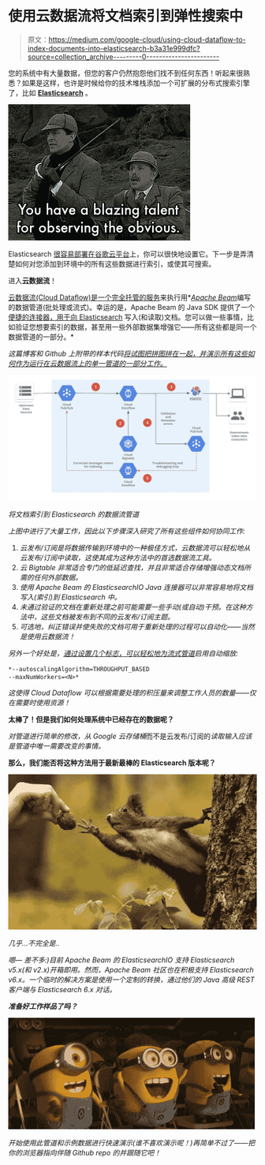 # 使用云数据流将文档索引到弹性搜索中

> 原文：<https://medium.com/google-cloud/using-cloud-dataflow-to-index-documents-into-elasticsearch-b3a31e999dfc?source=collection_archive---------0----------------------->

您的系统中有大量数据，但您的客户仍然抱怨他们找不到任何东西！听起来很熟悉？如果是这样，也许是时候给你的技术堆栈添加一个可扩展的分布式搜索引擎了，比如 [**Elasticsearch**](https://www.elastic.co/blog/found-uses-of-elasticsearch#you-know-for-search-and-counting) 。

![](img/bc118e4965e4bdbea76734536c260106.png)

Elasticsearch [很容易部署在谷歌云平台](https://www.elastic.co/about/partners/google-cloud-platform)上，你可以很快地设置它。下一步是弄清楚如何对您添加到环境中的所有这些数据进行索引，或使其可搜索。

进入**云数据流**！

[云数据流(Cloud Dataflow)是一个完全托管的服务](https://cloud.google.com/dataflow/)来执行用*[*Apache Beam*](https://beam.apache.org/)编写的数据管道(批处理或流式)。幸运的是，Apache Beam 的 Java SDK 提供了一个[便捷的连接器，用于向 Elasticsearch](https://beam.apache.org/documentation/sdks/javadoc/2.6.0/org/apache/beam/sdk/io/elasticsearch/ElasticsearchIO.html) 写入(和读取)文档。您可以做一些事情，比如验证您想要索引的数据，甚至用一些外部数据集增强它——所有这些都是同一个数据管道的一部分。*

*这篇博客和 Github 上附带的样本代码[将试图把拼图拼在一起，并演示所有这些如何作为运行在云数据流上的单一管道的一部分工作。](https://github.com/GoogleCloudPlatform/professional-services/tree/master/examples/dataflow-elasticsearch-indexer)*

*![](img/1ff67b7f3b9794ff08681aeec1297ee3.png)*

*将文档索引到 Elasticsearch 的数据流管道*

*上图中进行了大量工作，因此以下步骤深入研究了所有这些组件如何协同工作:*

1.  *云发布/订阅是将数据传输到环境中的一种极佳方式，云数据流可以轻松地从云发布/订阅中读取，这使其成为这种方法中的首选数据流工具。*
2.  *云 Bigtable 非常适合专门的低延迟查找，并且非常适合存储增强动态文档所需的任何外部数据。*
3.  *使用 Apache Beam 的 ElasticsearchIO Java 连接器可以非常容易地将文档写入(索引)到 Elasticsearch 中。*
4.  *未通过验证的文档在重新处理之前可能需要一些手动(或自动)干预。在这种方法中，这些文档被发布到不同的云发布/订阅主题。*
5.  *可选地，纠正错误并使失败的文档可用于重新处理的过程可以自动化——当然是使用云数据流！*

*另外一个好处是，[通过设置几个标志，可以轻松地为流式管道](https://cloud.google.com/dataflow/service/dataflow-service-desc#autoscaling)启用自动缩放:*

```
*--autoscalingAlgorithm=THROUGHPUT_BASED
--maxNumWorkers=<N>*
```

*这使得 Cloud Dataflow 可以根据需要处理的积压量来调整工作人员的数量——仅在需要时使用资源！*

****太棒了！但是我们如何处理系统中已经存在的数据呢？****

*对管道进行简单的修改，从 Google 云存储桶*而不是云发布/订阅的*读取输入应该是管道中唯一需要改变的事情。*

****那么，我们能否将这种方法用于最新最棒的 Elasticsearch 版本呢？****

*![](img/e39d7657e71ce0245c8e56906332001f.png)*

*几乎…不完全是..*

*嗯— *差不多*:)目前 Apache Beam 的 ElasticsearchIO 支持 Elasticsearch v5.x(和 v2.x)开箱即用。然而，Apache Beam 社区也在积极支持 Elasticsearch v6.x。一个临时的解决方案是使用一个定制的转换，通过他们的 Java 高级 REST 客户端与 Elasticsearch 6.x 对话。*

***准备好工作样品了吗？***

*![](img/d351d46def75fb02ff473ed985ad064b.png)*

*开始使用此管道和示例数据进行快速演示(谁不喜欢演示呢！)再简单不过了——把你的浏览器指向伴随 Github repo 的并跟随它吧！*